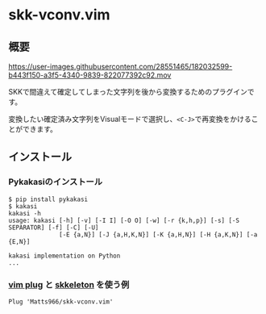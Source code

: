 # skk-vconv.vim

## 概要

https://user-images.githubusercontent.com/28551465/182032599-b443f150-a3f5-4340-9839-822077392c92.mov

SKKで間違えて確定してしまった文字列を後から変換するためのプラグインです。

変換したい確定済み文字列をVisualモードで選択し、`<C-J>`で再変換をかけることができます。

## インストール

### Pykakasiのインストール

```shell
$ pip install pykakasi
$ kakasi
kakasi -h
usage: kakasi [-h] [-v] [-I I] [-O O] [-w] [-r {k,h,p}] [-s] [-S SEPARATOR] [-f] [-C] [-U]
              [-E {a,N}] [-J {a,H,K,N}] [-K {a,H,N}] [-H {a,K,N}] [-a {E,N}]

kakasi implementation on Python
...
```

### [vim plug](https://github.com/junegunn/vim-plug) と [skkeleton](https://github.com/vim-skk/skkeleton) を使う例

```vim
Plug 'Matts966/skk-vconv.vim'
```
